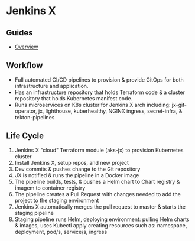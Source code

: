 # Jenkins X

<!--
https://app.pluralsight.com/library/courses/jenkins-x-cloud-native-ci-cd/table-of-contents
https://github.com/SeldonIO/sig-mlops-jenkins-classic/tree/master/model_implementations/news_classifier
-->

## Guides

- [Overview](https://jenkins-x.io/v3/about/overview/)

## Workflow

- Full automated CI/CD pipelines to provision & provide GitOps for both infrastructure and application.
- Has an infrastructure repository that holds Terraform code & a cluster repository that holds Kubernetes manifest code.
- Runs microservices on K8s cluster for Jenkins X arch including: jx-git-operator, jx, lighthouse, kuberhealthy, NGINX ingress, secret-infra, & tekton-pipelines

## Life Cycle

1. Jenkins X "cloud" Terraform module (aks-jx) to provision Kubernetes cluster
2. Install Jenkins X, setup repos, and new project
3. Dev commits & pushes change to the Git repository
4. JX is notified & runs the pipeline in a Docker image
5. The pipeline builds, tests, & pushes a Helm chart to Chart registry & imagem to container registry
6. The pipeline creates a Pull Request with changes needed to add the project to the staging environment
7. Jenkins X automatically merges the pull request to master & starts the staging pipeline
8. Staging pipeline runs Helm, deploying environment: pulling Helm charts & images, uses Kubectl apply creating resources such as: namespace, deployment, pod/s, service/s, ingress
